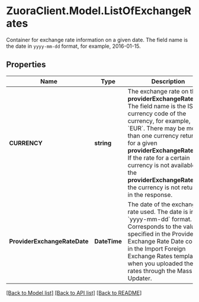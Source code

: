 # ZuoraClient.Model.ListOfExchangeRates
Container for exchange rate information on a given date. The field name is the date in `yyyy-mm-dd` format, for example, 2016-01-15. 

## Properties

Name | Type | Description | Notes
------------ | ------------- | ------------- | -------------
**CURRENCY** | **string** | The exchange rate on the **providerExchangeRateDate**. The field name is the ISO currency code of the currency, for example, &#x60;EUR&#x60;.  There may be more than one currency returned for a given **providerExchangeRateDate**. If the rate for a certain currency is not available on the **providerExchangeRateDate**, the currency is not returned in the response.  | [optional] 
**ProviderExchangeRateDate** | **DateTime** | The date of the exchange rate used. The date is in &#x60;yyyy-mm-dd&#x60; format.  Corresponds to the value specified in the Provider Exchange Rate Date column in the Import Foreign Exchange Rates template when you uploaded the rates through the Mass Updater.  | [optional] 

[[Back to Model list]](../README.md#documentation-for-models) [[Back to API list]](../README.md#documentation-for-api-endpoints) [[Back to README]](../README.md)

